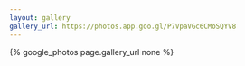 ```yaml
---
layout: gallery
gallery_url: https://photos.app.goo.gl/P7VpaVGc6CMoSQYV8
---
```


{% google_photos page.gallery_url none %}
